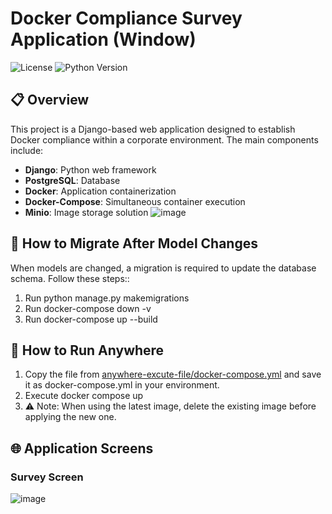 # Docker Compliance Survey Application (Window)

![License](https://img.shields.io/badge/license-MIT-blue.svg)
![Python Version](https://img.shields.io/badge/python-3.10%2B-blue)

## 📋 Overview
This project is a Django-based web application designed to establish Docker compliance within a corporate environment. The main components include:

- **Django**: Python web framework
- **PostgreSQL**: Database 
- **Docker**: Application containerization
- **Docker-Compose**: Simultaneous container execution
- **Minio**: Image storage solution
![image](https://github.com/user-attachments/assets/4d5d5eae-1921-4998-93c8-1ea973cccc7c)


## 🔄 How to Migrate After Model Changes

When models are changed, a migration is required to update the database schema. Follow these steps::

1. Run python manage.py makemigrations
2. Run docker-compose down -v
3. Run docker-compose up --build

## 🚀 How to Run Anywhere

1. Copy the file from
[anywhere-excute-file/docker-compose.yml](https://github.com/limsangwoons/docker-compliance-survey/blob/main/anywhere-excute-file/docker-compose.yml) 
and save it as docker-compose.yml in your environment.
2. Execute docker compose up
3. ⚠️ Note: When using the latest image, delete the existing image before applying the new one.



## 🌐 Application Screens
### Survey Screen
![image](https://github.com/user-attachments/assets/86c0efc4-3df4-4cec-9720-a4abc67f93b4)














